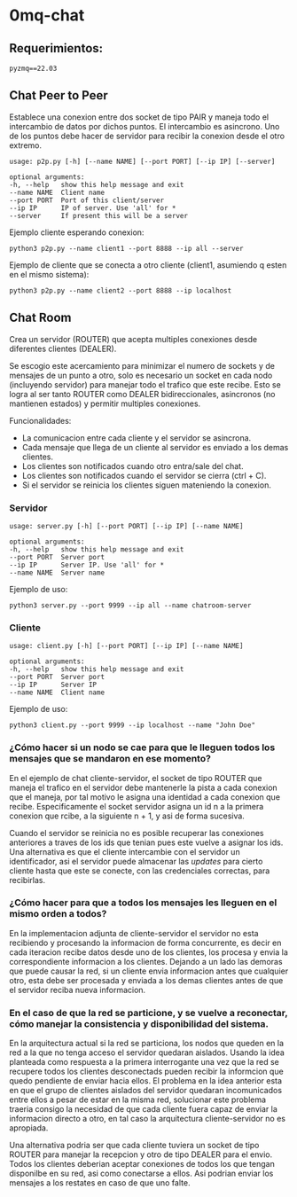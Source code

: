 # 0mq-chat

## Requerimientos:
    
    pyzmq==22.03

## Chat Peer to Peer

Establece una conexion entre dos socket de tipo PAIR y maneja todo el intercambio de datos por dichos puntos. El intercambio es asincrono. Uno de los puntos debe hacer de servidor para recibir la conexion desde el otro extremo.

    usage: p2p.py [-h] [--name NAME] [--port PORT] [--ip IP] [--server]

    optional arguments:
    -h, --help   show this help message and exit
    --name NAME  Client name
    --port PORT  Port of this client/server
    --ip IP      IP of server. Use 'all' for *
    --server     If present this will be a server


Ejemplo cliente esperando conexion:

    python3 p2p.py --name client1 --port 8888 --ip all --server

Ejemplo de cliente que se conecta a otro cliente (client1, asumiendo q esten en el mismo sistema):

    python3 p2p.py --name client2 --port 8888 --ip localhost

## Chat Room

Crea un servidor (ROUTER) que acepta multiples conexiones desde diferentes clientes (DEALER).

Se escogio este acercamiento para minimizar el numero de sockets y de mensajes de un punto a otro, solo es necesario un socket en cada nodo (incluyendo servidor) para manejar todo el trafico que este recibe. Esto se logra al ser tanto ROUTER como DEALER bidireccionales, asincronos (no mantienen estados) y permitir multiples conexiones.

Funcionalidades:

- La comunicacion entre cada cliente y el servidor se asincrona.
- Cada mensaje que llega de un cliente al servidor es enviado a los demas clientes.
- Los clientes son notificados cuando otro entra/sale del chat. 
- Los clientes son notificados cuando el servidor se cierra (ctrl + C).
- Si el servidor se reinicia los clientes siguen mateniendo la conexion.

### Servidor

    usage: server.py [-h] [--port PORT] [--ip IP] [--name NAME]

    optional arguments:
    -h, --help   show this help message and exit
    --port PORT  Server port
    --ip IP      Server IP. Use 'all' for *
    --name NAME  Server name

Ejemplo de uso:

    python3 server.py --port 9999 --ip all --name chatroom-server

### Cliente

    usage: client.py [-h] [--port PORT] [--ip IP] [--name NAME]

    optional arguments:
    -h, --help   show this help message and exit
    --port PORT  Server port
    --ip IP      Server IP
    --name NAME  Client name

Ejemplo de uso:

    python3 client.py --port 9999 --ip localhost --name "John Doe"


### ¿Cómo hacer si un nodo se cae para que le lleguen todos los mensajes que se mandaron en ese momento?

En el ejemplo de chat cliente-servidor, el socket de tipo ROUTER que maneja el trafico en el servidor debe mantenerle la pista a cada conexion que el maneja, por tal motivo le asigna una identidad a cada conexion que recibe. Especificamente el socket servidor asigna un id n a la primera conexion que rcibe, a la siguiente n + 1, y asi de forma sucesiva.

Cuando el servidor se reinicia no es posible recuperar las conexiones anteriores a traves de los ids que tenian pues este vuelve a asignar los ids. Una alternativa es que el cliente intercambie con el servidor un identificador, asi el servidor puede almacenar las *updates* para cierto cliente hasta que este se conecte, con las credenciales correctas, para recibirlas.

### ¿Cómo hacer para que a todos los mensajes les lleguen en el mismo orden a todos?

En la implementacion adjunta de cliente-servidor el servidor no esta recibiendo y procesando la informacion de forma concurrente, es decir en cada iteracion recibe datos desde uno de los clientes, los procesa y envia la correspondiente informacion a los clientes. Dejando a un lado las demoras que puede causar la red, si un cliente envia informacion antes que cualquier otro, esta debe ser procesada y enviada a los demas clientes antes de que el servidor reciba nueva informacion.

### En el caso de que la red se particione, y se vuelve a reconectar, cómo manejar la consistencia y disponibilidad del sistema.

En la arquitectura actual si la red se particiona, los nodos que queden en la red a la que no tenga acceso el servidor quedaran aislados. Usando la idea planteada como respuesta a la primera interrogante una vez que la red se recupere todos los clientes desconectads pueden recibir la informcion que quedo pendiente de enviar hacia ellos. El problema en la idea anterior esta en que el grupo de clientes aislados del servidor quedaran incomunicados entre ellos a pesar de estar en la misma red, solucionar este problema traeria consigo la necesidad de que cada cliente fuera capaz de enviar la informacion directo a otro, en tal caso la arquitectura cliente-servidor no es apropiada.

Una alternativa podria ser que cada cliente tuviera un socket de tipo ROUTER para manejar la recepcion y otro de tipo DEALER para el envio. Todos los clientes deberian aceptar conexiones de todos los que tengan disponilbe en su red, asi como conectarse a ellos. Asi podrian enviar los mensajes a los restates en caso de que uno falte. 